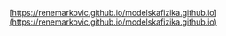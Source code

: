 [https://renemarkovic.github.io/modelskafizika.github.io](https://renemarkovic.github.io/modelskafizika.github.io)
